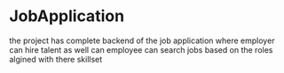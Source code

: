 # JobApplication

the project has complete backend of the job application where employer can hire talent as well can employee can search jobs based on the roles algined with there skillset 
